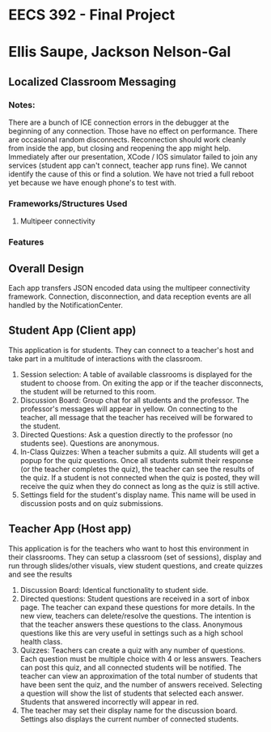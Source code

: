 # EECS 392 - Final Project
# Ellis Saupe, Jackson Nelson-Gal
## Localized Classroom Messaging

### Notes:
There are a bunch of ICE connection errors in the debugger at the beginning of any connection.  Those have no effect on performance.
There are occasional random disconnects.  Reconnection should work cleanly from inside the app, but closing and reopening the app might help.
Immediately after our presentation, XCode / IOS simulator failed to join any services (student app can't connect, teacher app runs fine).  We cannot identify the cause of this or find a solution.  We have not tried a full reboot yet because we have enough phone's to test with.

### Frameworks/Structures Used
1. Multipeer connectivity


### Features

## Overall Design
Each app transfers JSON encoded data using the multipeer connectivity framework. Connection, disconnection, and data reception events are all handled by the NotificationCenter.

## Student App (Client app)
This application is for students. They can connect to a teacher's host and take part in a multitude of interactions with the classroom.
1. Session selection: A table of available classrooms is displayed for the student to choose from.  On exiting the app or if the teacher disconnects, the student will be returned to this room.
2. Discussion Board: Group chat for all students and the professor.  The professor's messages will appear in yellow.  On connecting to the teacher, all message that the teacher has received will be forwared to the student.
3. Directed Questions: Ask a question directly to the professor (no students see). Questions are anonymous.
4. In-Class Quizzes: When a teacher submits a quiz. All students will get a popup for the quiz questions. Once all students submit their response (or the teacher completes the quiz), the teacher can see the results of the quiz.  If a student is not connected when the quiz is posted, they will receive the quiz when they do connect as long as the quiz is still active.
5. Settings field for the student's display name.  This name will be used in discussion posts and on quiz submissions.

## Teacher App (Host app)
This application is for the teachers who want to host this environment in their classrooms. They can setup a classroom (set of sessions), display and run through slides/other visuals, view student questions, and create quizzes and see the results
1. Discussion Board: Identical functionality to student side.
2. Directed questions: Student questions are received in a sort of inbox page. The teacher can expand these questions for more details.  In the new view, teachers can delete/resolve the questions.  The intention is that the teacher answers these questions to the class.  Anonymous questions like this are very useful in settings such as a high school health class. 
3. Quizzes: Teachers can create a quiz with any number of questions. Each question must be multiple choice with 4 or less answers.  Teachers can post this quiz, and all connected students will be notified.  The teacher can view an approximation of the total number of students that have been sent the quiz, and the number of answers received.  Selecting a question will show the list of students that selected each answer.  Students that answered incorrectly will appear in red.
4. The teacher may set their display name for the discussion board.  Settings also displays the current number of connected students.
